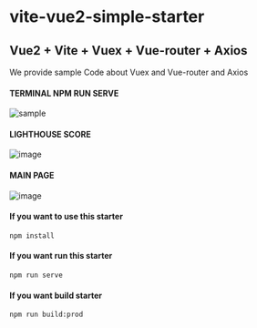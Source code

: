 # vite-vue2-simple-starter

## Vue2 + Vite + Vuex + Vue-router + Axios

We provide sample Code about Vuex and Vue-router and Axios

#### TERMINAL NPM RUN SERVE
![sample](https://user-images.githubusercontent.com/46044125/150083047-23b5535d-dbd1-4a47-9bd4-502bbe641d87.png)

#### LIGHTHOUSE SCORE
![image](https://user-images.githubusercontent.com/46044125/150083333-bf268290-466e-4cf8-927f-e5fff30bf84f.png)

#### MAIN PAGE
![image](https://user-images.githubusercontent.com/46044125/150083139-b639a436-6afe-4cc9-aa74-55efeab15205.png)

#### If you want to use this starter
```
npm install
```

#### If you want run this starter
```
npm run serve
```

#### If you want build starter
```
npm run build:prod
```
